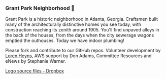 ### Grant Park Neighborhood 👋

Grant Park is a historic neighborhood in Atlanta, Georgia. Craftsmen built many of the architecturally distinctive homes you see today, with construction reaching its zenith around 1905. You'll find unpaved alleys in the back of the houses, from the days when the city sewerage wagons emptied the outhouses. Today we have indoor plumbing!


Please fork and contribute to our GitHub repos.  Volunteer development by [Loren Heyns](https://DreamStudio.com), AWS support by Don Adams, Committee Resources and eNews by Stephanie Warner.  

[Logo source files - Dropbox](https://www.dropbox.com/sh/r8btj37p5l8tic1/AAAGoG_sdGg61vvcsOY9SsRNa/JPG?dl=0&subfolder_nav_tracking=1)

<!--
Wix design by [Robyn Hatch](https://www.robynhatch.com)

Prior grantpark.org site accessible at:
https://www.glenwoodpark.com/news/?s=0.0.0.20
-->
